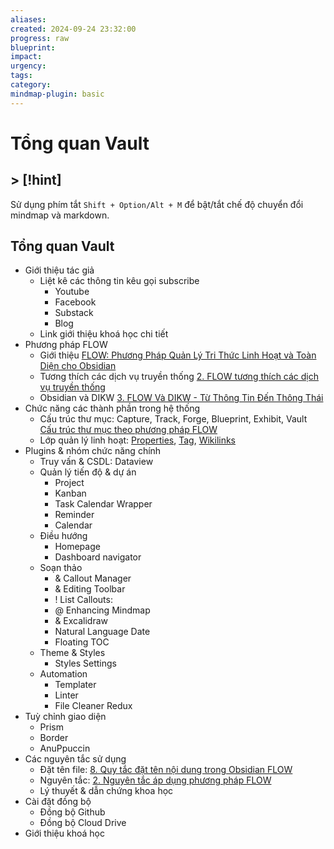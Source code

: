 ```yaml
---
aliases: 
created: 2024-09-24 23:32:00
progress: raw
blueprint: 
impact: 
urgency: 
tags: 
category: 
mindmap-plugin: basic
---
```


# Tổng quan Vault

## > [!hint]
Sử dụng phím tắt `Shift + Option/Alt + M` để bật/tắt chế độ chuyển đổi mindmap và markdown.

## Tổng quan Vault
- Giới thiệu tác giả
	- Liệt kê các thông tin kêu gọi subscribe
		- Youtube
		- Facebook
		- Substack
		- Blog
	- Link giới thiệu khoá học chi tiết
- Phương pháp FLOW
	- Giới thiệu [FLOW: Phương Pháp Quản Lý Tri Thức Linh Hoạt và Toàn Diện cho Obsidian](../5.%20Exhibit/FLOW%20&%20PKM/1.%20Giới%20thiệu%20phương%20pháp%20FLOW.md)
	- Tương thích các dịch vụ truyền thống [2. FLOW tương thích các dịch vụ truyền thống](../5.%20Exhibit/FLOW%20&%20PKM/2.%20FLOW%20tương%20thích%20các%20dịch%20vụ%20truyền%20thống.md)
	- Obsidian và DIKW [3. FLOW Và DIKW - Từ Thông Tin Đến Thông Thái](../5.%20Exhibit/FLOW%20&%20PKM/3.%20FLOW%20Và%20DIKW%20-%20Từ%20Thông%20Tin%20Đến%20Thông%20Thái.md)
- Chức năng các thành phần trong hệ thống
	- Cấu trúc thư mục: Capture, Track, Forge, Blueprint, Exhibit, Vault [Cấu trúc thư mục theo phương pháp FLOW](../5.%20Exhibit/FLOW%20&%20PKM/Cấu%20trúc%20thư%20mục%20theo%20phương%20pháp%20FLOW.md)
	- Lớp quản lý linh hoạt: [Properties](../3.%20Forge/FLOW%20system/7.%20Nguyên%20tắc%20quản%20lý%20properties%20trong%20Obsidian%20FLOW.md), [Tag](../3.%20Forge/FLOW%20system/8.%20Chiến%20lược%20sử%20dụng%20tag%20trong%20phương%20pháp%20FLOW.md), [Wikilinks](../3.%20Forge/FLOW%20system/10.%20Sử%20dụng%20Wikilinks%20đúng%20cách%20trong%20Obsidian%20FLOW.md)
- Plugins & nhóm chức năng chính
	- Truy vấn & CSDL: Dataview
	- Quản lý tiến độ & dự án
		- Project
		- Kanban
		- Task Calendar Wrapper
		- Reminder
		- Calendar
	- Điều hướng
		- Homepage
		- Dashboard navigator
	- Soạn thảo
		- & Callout Manager
		- & Editing Toolbar
		- ! List Callouts:
		- @ Enhancing Mindmap
		- & Excalidraw
		- Natural Language Date
		- Floating TOC
	- Theme & Styles
		- Styles Settings
	- Automation
		- Templater
		- Linter
		- File Cleaner Redux
- Tuỳ chỉnh giao diện
	- Prism
	- Border
	- AnuPpuccin
- Các nguyên tắc sử dụng
	- Đặt tên file: [8. Quy tắc đặt tên nội dung trong Obsidian FLOW](../3.%20Forge/FLOW%20system/5.%20Quy%20tắc%20đặt%20tên%20nội%20dung%20theo%20phương%20pháp%20FLOW.md)
	- Nguyên tắc: [2. Nguyên tắc áp dụng phương pháp FLOW](../3.%20Forge/FLOW%20system/2.%20Nguyên%20tắc%20áp%20dụng%20phương%20pháp%20FLOW.md)
	- Lý thuyết & dẫn chứng khoa học
- Cài đặt đồng bộ
	- Đồng bộ Github
	- Đồng bộ Cloud Drive
- Giới thiệu khoá học